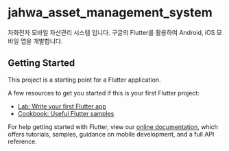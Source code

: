 # jahwa_asset_management_system

자화전자 모바일 자산관리 시스템 입니다. 
구글의 Flutter를 활용하여 Android, iOS 모바일 앱을 개발합니다.

## Getting Started

This project is a starting point for a Flutter application.

A few resources to get you started if this is your first Flutter project:

- [Lab: Write your first Flutter app](https://flutter.dev/docs/get-started/codelab)
- [Cookbook: Useful Flutter samples](https://flutter.dev/docs/cookbook)

For help getting started with Flutter, view our
[online documentation](https://flutter.dev/docs), which offers tutorials,
samples, guidance on mobile development, and a full API reference.
